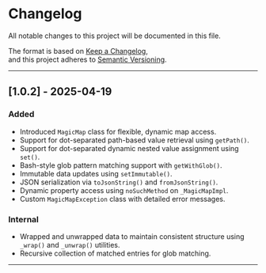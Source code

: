 # Changelog

All notable changes to this project will be documented in this file.

The format is based on [Keep a Changelog](https://keepachangelog.com/en/1.0.0/),  
and this project adheres to [Semantic Versioning](https://semver.org/spec/v2.0.0.html).

---

## [1.0.2] - 2025-04-19

### Added

- Introduced `MagicMap` class for flexible, dynamic map access.
- Support for dot-separated path-based value retrieval using `getPath()`.
- Support for dot-separated dynamic nested value assignment using `set()`.
- Bash-style glob pattern matching support with `getWithGlob()`.
- Immutable data updates using `setImmutable()`.
- JSON serialization via `toJsonString()` and `fromJsonString()`.
- Dynamic property access using `noSuchMethod` on `_MagicMapImpl`.
- Custom `MagicMapException` class with detailed error messages.

### Internal

- Wrapped and unwrapped data to maintain consistent structure using `_wrap()` and `_unwrap()` utilities.
- Recursive collection of matched entries for glob matching.

---

